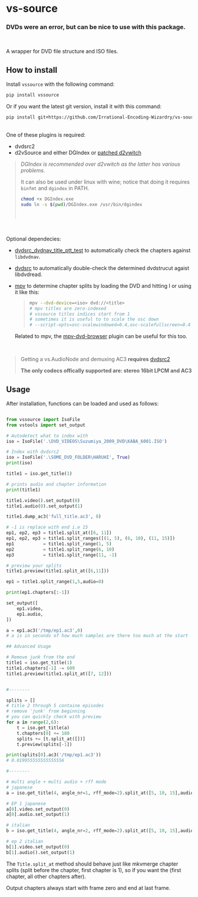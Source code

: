 # vs-source

### DVDs were an error, but can be nice to use with this package.

<br>

A wrapper for DVD file structure and ISO files.

## How to install

Install `vssource` with the following command:

```sh
pip install vssource
```

Or if you want the latest git version, install it with this command:

```sh
pip install git+https://github.com/Irrational-Encoding-Wizardry/vs-source.git
```

<br>
One of these plugins is required:

- dvdsrc2
- d2vSource and either DGIndex or [patched d2vwitch](https://gist.github.com/jsaowji/ead18b4f1b90381d558eddaf0336164b)

> _DGIndex is recommended over d2vwitch as the latter has various problems._
>
> It can also be used under linux with wine; notice that doing it requires ` binfmt` and `dgindex` in PATH.
>
> ```bash
> chmod +x DGIndex.exe
> sudo ln -s $(pwd)/DGIndex.exe /usr/bin/dgindex
> ```
>
> <br>

<br>

Optional dependecies:

- [dvdsrc_dvdnav_title_ptt_test](https://gist.github.com/jsaowji/2bbf9c776a3226d1272e93bb245f7538) to automatically check the chapters against `libdvdnav`.
- [dvdsrc](https://github.com/jsaowji/dvdsrc/) to automatically double-check the determined dvdstrucut agaist libdvdread.
- [mpv](https://github.com/mpv-player/mpv) to determine chapter splits by loading the DVD and hitting I or using it like this:

  > ```bash
  > mpv --dvd-device=<iso> dvd://<title>
  > # mpv titles are zero-indexed
  > # vssource titles indices start from 1
  > # sometimes it is useful to to scale the osc down
  > # --script-opts=osc-scalewindowed=0.4,osc-scalefullscreen=0.4
  > ```

  Related to mpv, the [mpv-dvd-browser](https://github.com/CogentRedTester/mpv-dvd-browser) plugin can be useful for this too.

<br>

> Getting a vs.AudioNode and demuxing AC3 **requires** [dvdsrc2](https://github.com/jsaowji/dvdsrc2/)
>
> **The only codecs offically supported are: stereo 16bit LPCM and AC3**

## Usage

After installation, functions can be loaded and used as follows:

```py

from vssource import IsoFile
from vstools import set_output

# Autodetect what to index with
iso = IsoFile('.\DVD_VIDEOS\Suzumiya_2009_DVD\KABA_6001.ISO')

# Index with dvdsrc2
iso = IsoFile('.\SOME_DVD_FOLDER\HARUHI', True)
print(iso)

title1 = iso.get_title(1)

# prints audio and chapter information
print(title1)

title1.video().set_output(0)
title1.audio(0).set_output(1)

title1.dump_ac3('full_title.ac3', 0)

# -1 is replace with end i.e 15
ep1, ep2, ep3 = title1.split_at([6, 11])
ep1, ep2, ep3 = title1.split_ranges([(1, 5), (6, 10), (11, 15)])
ep1           = title1.split_range(1, 5)
ep2           = title1.split_range(6, 10)
ep3           = title1.split_range(11, -1)

# preview your splits
title1.preview(title1.split_at([6,11]))

ep1 = title1.split_range(1,5,audio=0)

print(ep1.chapters[:-1])

set_output([
    ep1.video,
    ep1.audio,
])

a = ep1.ac3('/tmp/ep1.ac3',0)
# a is in seconds of how much samples are there too much at the start

## Advanced Usage

# Remove junk from the end
title1 = iso.get_title(1)
title1.chapters[-1] -= 609
title1.preview(title1.split_at([7, 12]))


#--------

splits = []
# title 2 through 5 containe episodes
# remove 'junk' from beginning
# you can quickly check with preview
for a in range(2,6):
    t = iso.get_title(a)
    t.chapters[0] += 180
    splits += [t.split_at([])]
    t.preview(splits[-1])

print(splits[0].ac3('/tmp/ep1.ac3'))
# 0.019955555555555556

#--------

# multi angle + multi audio + rff mode
# japanese
a = iso.get_title(4, angle_nr=1, rff_mode=2).split_at([5, 10, 15],audio=1)

# EP 1 japanese
a[0].video.set_output(0)
a[0].audio.set_output(1)

# italian
b = iso.get_title(4, angle_nr=2, rff_mode=2).split_at([5, 10, 15],audio=0)

# ep 2 italian
b[1].video.set_output(0)
b[1].audio().set_output(1)
```

The `Title.split_at` method should behave just like mkvmerge chapter splits (split before the chapter, first chapter is 1), so if you want the (first chapter, all other chapters after).

Output chapters always start with frame zero and end at last frame.
